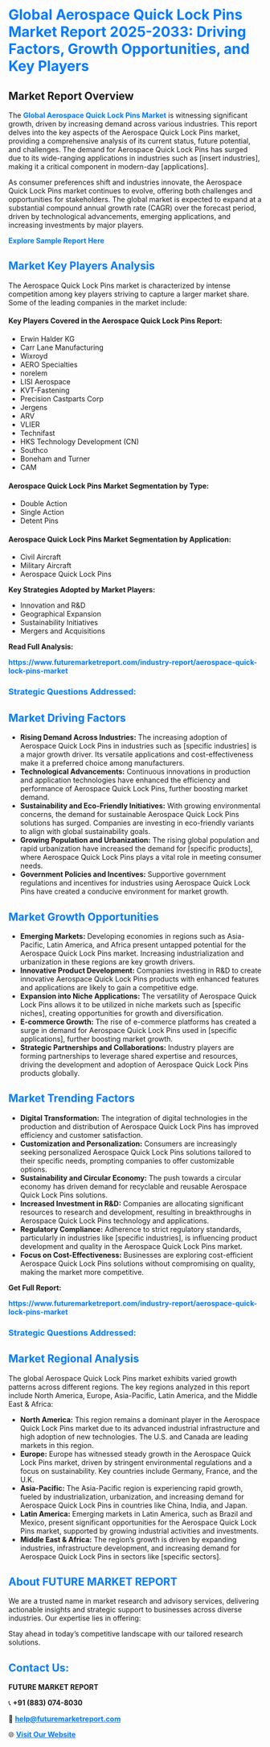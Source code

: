 <h1 style="color: #007BFF;">Global Aerospace Quick Lock Pins Market Report 2025-2033: Driving Factors, Growth Opportunities, and Key Players</h1>

<section id="overview">
<h2>Market Report Overview</h2>
<p>The <a href="https://www.futuremarketreport.com/industry-report/aerospace-quick-lock-pins-market" style="color: #007BFF; text-decoration: none;"><strong>Global Aerospace Quick Lock Pins Market</strong></a> is witnessing significant growth, driven by increasing demand across various industries. This report delves into the key aspects of the Aerospace Quick Lock Pins market, providing a comprehensive analysis of its current status, future potential, and challenges. The demand for Aerospace Quick Lock Pins has surged due to its wide-ranging applications in industries such as [insert industries], making it a critical component in modern-day [applications].</p>
<p>As consumer preferences shift and industries innovate, the Aerospace Quick Lock Pins market continues to evolve, offering both challenges and opportunities for stakeholders. The global market is expected to expand at a substantial compound annual growth rate (CAGR) over the forecast period, driven by technological advancements, emerging applications, and increasing investments by major players.</p>
</section>

<section id="overview">
<p><a href="https://www.futuremarketreport.com/request-sample/reportId=124244" style="color: #007BFF; text-decoration: none;"><strong>Explore Sample Report Here</strong></a></p>
</section>

<section id="key-players">
<h2 style="color: #007BFF;">Market Key Players Analysis</h2>
<p>The Aerospace Quick Lock Pins market is characterized by intense competition among key players striving to capture a larger market share. Some of the leading companies in the market include:</p>
<h4>Key Players Covered in the Aerospace Quick Lock Pins Report:</h4>
<ul><li>Erwin Halder KG</li><li>Carr Lane Manufacturing</li><li>Wixroyd</li><li>AERO Specialties</li><li>norelem</li><li>LISI Aerospace</li><li>KVT-Fastening</li><li>Precision Castparts Corp</li><li>Jergens</li><li>ARV</li><li>VLIER</li><li>Technifast</li><li>HKS Technology Development (CN)</li><li>Southco</li><li>Boneham and Turner</li><li>CAM</li></ul>
<h4>Aerospace Quick Lock Pins Market Segmentation by Type:</h4>
<ul><li>Double Action</li><li>Single Action</li><li>Detent Pins</li></ul>

<h4>Aerospace Quick Lock Pins Market Segmentation by Application:</h4>
<ul><li>Civil Aircraft</li><li>Military Aircraft</li><li>Aerospace Quick Lock Pins</li></ul>
<p><strong>Key Strategies Adopted by Market Players:</strong></p>
<ul>
<li>Innovation and R&D</li>
<li>Geographical Expansion</li>
<li>Sustainability Initiatives</li>
<li>Mergers and Acquisitions</li>
</ul>
</section>

<section>
<p><strong>Read Full Analysis: </strong></p><a href="https://www.futuremarketreport.com/industry-report/aerospace-quick-lock-pins-market" style="color: #007BFF; text-decoration: none;"><strong>https://www.futuremarketreport.com/industry-report/aerospace-quick-lock-pins-market</strong></a>
<h3 style="color: #007BFF;">Strategic Questions Addressed:</h3>
</section>

<section id="driving-factors">
<h2 style="color: #007BFF;">Market Driving Factors</h2>
<ul>
<li><strong>Rising Demand Across Industries:</strong> The increasing adoption of Aerospace Quick Lock Pins in industries such as [specific industries] is a major growth driver. Its versatile applications and cost-effectiveness make it a preferred choice among manufacturers.</li>
<li><strong>Technological Advancements:</strong> Continuous innovations in production and application technologies have enhanced the efficiency and performance of Aerospace Quick Lock Pins, further boosting market demand.</li>
<li><strong>Sustainability and Eco-Friendly Initiatives:</strong> With growing environmental concerns, the demand for sustainable Aerospace Quick Lock Pins solutions has surged. Companies are investing in eco-friendly variants to align with global sustainability goals.</li>
<li><strong>Growing Population and Urbanization:</strong> The rising global population and rapid urbanization have increased the demand for [specific products], where Aerospace Quick Lock Pins plays a vital role in meeting consumer needs.</li>
<li><strong>Government Policies and Incentives:</strong> Supportive government regulations and incentives for industries using Aerospace Quick Lock Pins have created a conducive environment for market growth.</li>
</ul>
</section>

<section id="growth-opportunities">
<h2 style="color: #007BFF;">Market Growth Opportunities</h2>
<ul>
<li><strong>Emerging Markets:</strong> Developing economies in regions such as Asia-Pacific, Latin America, and Africa present untapped potential for the Aerospace Quick Lock Pins market. Increasing industrialization and urbanization in these regions are key growth drivers.</li>
<li><strong>Innovative Product Development:</strong> Companies investing in R&D to create innovative Aerospace Quick Lock Pins products with enhanced features and applications are likely to gain a competitive edge.</li>
<li><strong>Expansion into Niche Applications:</strong> The versatility of Aerospace Quick Lock Pins allows it to be utilized in niche markets such as [specific niches], creating opportunities for growth and diversification.</li>
<li><strong>E-commerce Growth:</strong> The rise of e-commerce platforms has created a surge in demand for Aerospace Quick Lock Pins used in [specific applications], further boosting market growth.</li>
<li><strong>Strategic Partnerships and Collaborations:</strong> Industry players are forming partnerships to leverage shared expertise and resources, driving the development and adoption of Aerospace Quick Lock Pins products globally.</li>
</ul>
</section>

<section id="trending-factors">
<h2 style="color: #007BFF;">Market Trending Factors</h2>
<ul>
<li><strong>Digital Transformation:</strong> The integration of digital technologies in the production and distribution of Aerospace Quick Lock Pins has improved efficiency and customer satisfaction.</li>
<li><strong>Customization and Personalization:</strong> Consumers are increasingly seeking personalized Aerospace Quick Lock Pins solutions tailored to their specific needs, prompting companies to offer customizable options.</li>
<li><strong>Sustainability and Circular Economy:</strong> The push towards a circular economy has driven demand for recyclable and reusable Aerospace Quick Lock Pins solutions.</li>
<li><strong>Increased Investment in R&D:</strong> Companies are allocating significant resources to research and development, resulting in breakthroughs in Aerospace Quick Lock Pins technology and applications.</li>
<li><strong>Regulatory Compliance:</strong> Adherence to strict regulatory standards, particularly in industries like [specific industries], is influencing product development and quality in the Aerospace Quick Lock Pins market.</li>
<li><strong>Focus on Cost-Effectiveness:</strong> Businesses are exploring cost-efficient Aerospace Quick Lock Pins solutions without compromising on quality, making the market more competitive.</li>
</ul>
</section>

<section>
<p><strong>Get Full Report: </strong></p><a href="https://www.futuremarketreport.com/industry-report/aerospace-quick-lock-pins-market" style="color: #007BFF; text-decoration: none;"><strong>https://www.futuremarketreport.com/industry-report/aerospace-quick-lock-pins-market</strong></a>
<h3 style="color: #007BFF;">Strategic Questions Addressed:</h3>
</section>


<section id="regional-analysis">
<h2 style="color: #007BFF;">Market Regional Analysis</h2>
<p>The global Aerospace Quick Lock Pins market exhibits varied growth patterns across different regions. The key regions analyzed in this report include North America, Europe, Asia-Pacific, Latin America, and the Middle East & Africa:</p>
<ul>
<li><strong>North America:</strong> This region remains a dominant player in the Aerospace Quick Lock Pins market due to its advanced industrial infrastructure and high adoption of new technologies. The U.S. and Canada are leading markets in this region.</li>
<li><strong>Europe:</strong> Europe has witnessed steady growth in the Aerospace Quick Lock Pins market, driven by stringent environmental regulations and a focus on sustainability. Key countries include Germany, France, and the U.K.</li>
<li><strong>Asia-Pacific:</strong> The Asia-Pacific region is experiencing rapid growth, fueled by industrialization, urbanization, and increasing demand for Aerospace Quick Lock Pins in countries like China, India, and Japan.</li>
<li><strong>Latin America:</strong> Emerging markets in Latin America, such as Brazil and Mexico, present significant opportunities for the Aerospace Quick Lock Pins market, supported by growing industrial activities and investments.</li>
<li><strong>Middle East & Africa:</strong> The region’s growth is driven by expanding industries, infrastructure development, and increasing demand for Aerospace Quick Lock Pins in sectors like [specific sectors].</li>
</ul>
</section>

<footer>
<h2 style="color: #007BFF;">About FUTURE MARKET REPORT</h2>
<p>We are a trusted name in market research and advisory services, delivering actionable insights and strategic support to businesses across diverse industries. Our expertise lies in offering:</p>

<p>Stay ahead in today’s competitive landscape with our tailored research solutions.</p>

<h2 style="color: #007BFF;">Contact Us:</h2>
<p><strong>FUTURE MARKET REPORT</strong></p>
<p>📞 <strong>+91 (883) 074-8030</strong></p>
<p>📧 <strong><a href="mailto:help@futuremarketreport.com" style="color: #007BFF;">help@futuremarketreport.com</a></strong></p>
<p>🌐 <strong><a href="https://www.futuremarketreport.com/" style="color: #007BFF;">Visit Our Website</a></strong></p>
</footer>